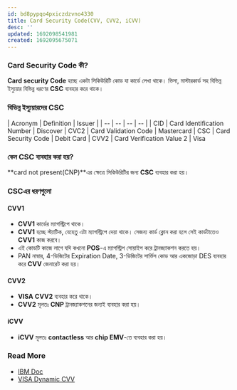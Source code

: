 ```yaml
---
id: bd8pypqo4pxiczdzvno4330
title: Card Security Code(CVV, CVV2, iCVV)
desc: ''
updated: 1692098541981
created: 1692095675071
---
```

### Card Security Code কী?
**Card security Code** হচ্ছে একটা সিকিউরিটি কোড যা কার্ডে লেখা থাকে। ভিসা, মাস্টারকার্ড সহ বিভিন্ন ইস্যুয়ার বিভিন্ন ধরণের **CSC** ব্যবহার করে থাকে।

### বিভিন্ন ইস্যুয়ারদের CSC
| Acronym | Definition | Issuer |
| -- | -- | -- | -- | 
| CID | Card Identification Number | Discover
| CVC2 | Card Validation Code | Mastercard
| CSC | Card Security Code | Debit Card
| CVV2 | Card Verification Value 2 | Visa

### কেন **CSC** ব্যবহার করা হয়?
**card not present(CNP)**এর ক্ষেত্রে সিকিউরিটির জন্য **CSC** ব্যবহার করা হয়।

### **CSC**এর ধরণগুলো 
#### **CVV1**
* **CVV1** কার্ডের ম্যাগস্ট্রিপে থাকে।
* **CVV1** হচ্ছে স্ট্যাটিক, যেহেতু এটা ম্যাগস্ট্রিপে দেয়া থাকে। সেজন্য কার্ড ক্লোন করা হলে সেই কার্ডটাতেও **CVV1** কাজ করবে। 
* এই কোডটি কাজে লাগে যদি কখনো **POS**-এ ম্যাগস্ট্রিপ সোয়াইপ করে ট্রানজ্যাকশন করতে হয়।
* PAN নাম্বার, 4-ডিজিটের Expiration Date, 3-ডিজিটের সার্ভিস কোড আর একজোড়া DES ব্যবহার করে **CVV** জেনারেট করা হয়।

#### **CVV2**
* **VISA** **CVV2** ব্যবহার করে থাকে।
* **CVV2** মূলতঃ **CNP** ট্রানজ্যাকশনের জন্যই ব্যবহার করা হয়। 


#### **iCVV**
* **iCVV** মূলতঃ **contactless** আর **chip EMV**-তে ব্যবহার করা হয়। 


### Read More
* [IBM Doc](https://www.ibm.com/docs/en/linux-on-systems?topic=services-how-visa-card-verification-values-are-used)
* [VISA Dynamic CVV](https://developer.visa.com/capabilities/visa-dcvv2-generate)


